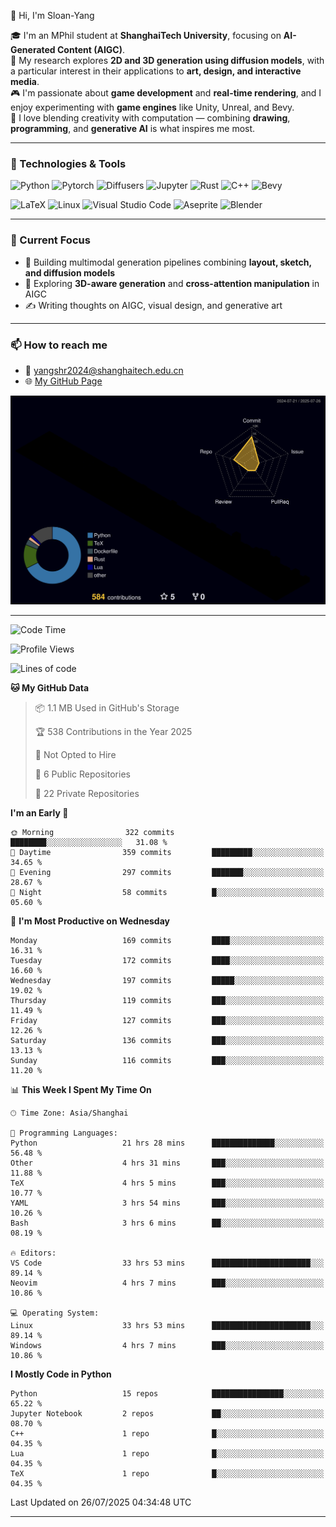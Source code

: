 👋 Hi, I'm Sloan-Yang

🎓 I'm an MPhil student at **ShanghaiTech University**, focusing on **AI-Generated Content (AIGC)**.  
🧠 My research explores **2D and 3D generation using diffusion models**, with a particular interest in their applications to **art, design, and interactive media**.  
🎮 I'm passionate about **game development** and **real-time rendering**, and I enjoy experimenting with **game engines** like Unity, Unreal, and Bevy.  
🎨 I love blending creativity with computation — combining **drawing**, **programming**, and **generative AI** is what inspires me most.

---

### 🧰 Technologies & Tools

![Python](https://img.shields.io/badge/python-%233776AB.svg?style=for-the-badge&logo=python&logoColor=white)
![Pytorch](https://img.shields.io/badge/pytorch-%23EE4C2C.svg?style=for-the-badge&logo=pytorch&logoColor=white)
![Diffusers](https://img.shields.io/badge/diffusers-HuggingFace-yellow?style=for-the-badge&logo=huggingface&logoColor=black)
![Jupyter](https://img.shields.io/badge/Jupyter-%23F37626.svg?style=for-the-badge&logo=Jupyter&logoColor=white)
![Rust](https://img.shields.io/badge/Rust-%23000000.svg?style=for-the-badge&logo=rust&logoColor=white)
![C++](https://img.shields.io/badge/C++-%2300599C.svg?style=for-the-badge&logo=c%2B%2B&logoColor=white)
![Bevy](https://img.shields.io/badge/Bevy-000000.svg?style=for-the-badge&logo=bevy&logoColor=white)

![LaTeX](https://img.shields.io/badge/LaTeX-47A141?style=for-the-badge&logo=latex&logoColor=white)
![Linux](https://img.shields.io/badge/Linux-FCC624?style=for-the-badge&logo=linux&logoColor=black)
![Visual Studio Code](https://img.shields.io/badge/VSCode-0078d7.svg?style=for-the-badge&logo=visual-studio-code&logoColor=white)
![Aseprite](https://img.shields.io/badge/Aseprite-FFFFFF?style=for-the-badge&logo=Aseprite&logoColor=%237D929E)
![Blender](https://img.shields.io/badge/Blender-F5792A?style=for-the-badge&logo=blender&logoColor=white)

---

### 🔭 Current Focus

- 🎨 Building multimodal generation pipelines combining **layout, sketch, and diffusion models**
- 🧪 Exploring **3D-aware generation** and **cross-attention manipulation** in AIGC
- ✍️ Writing thoughts on AIGC, visual design, and generative art

---

### 📫 How to reach me

- 📧 <a href="mailto:yangshr2024@shanghaitech.edu.cn">yangshr2024@shanghaitech.edu.cn</a>
- 🌐 [My GitHub Page](https://sloan-yang.github.io)  



![3D Profile](https://raw.githubusercontent.com/Sloan-Yang/Sloan-Yang/main/profile-3d-contrib/profile-night-rainbow.svg)

---


<!--START_SECTION:waka-->
![Code Time](http://img.shields.io/badge/Code%20Time-424%20hrs%2011%20mins-blue)

![Profile Views](http://img.shields.io/badge/Profile%20Views-0-blue)

![Lines of code](https://img.shields.io/badge/From%20Hello%20World%20I%27ve%20Written-2.1%20million%20lines%20of%20code-blue)

**🐱 My GitHub Data** 

> 📦 1.1 MB Used in GitHub's Storage 
 > 
> 🏆 538 Contributions in the Year 2025
 > 
> 🚫 Not Opted to Hire
 > 
> 📜 6 Public Repositories 
 > 
> 🔑 22 Private Repositories 
 > 
**I'm an Early 🐤** 

```text
🌞 Morning                322 commits         ████████░░░░░░░░░░░░░░░░░   31.08 % 
🌆 Daytime                359 commits         █████████░░░░░░░░░░░░░░░░   34.65 % 
🌃 Evening                297 commits         ███████░░░░░░░░░░░░░░░░░░   28.67 % 
🌙 Night                  58 commits          █░░░░░░░░░░░░░░░░░░░░░░░░   05.60 % 
```
📅 **I'm Most Productive on Wednesday** 

```text
Monday                   169 commits         ████░░░░░░░░░░░░░░░░░░░░░   16.31 % 
Tuesday                  172 commits         ████░░░░░░░░░░░░░░░░░░░░░   16.60 % 
Wednesday                197 commits         █████░░░░░░░░░░░░░░░░░░░░   19.02 % 
Thursday                 119 commits         ███░░░░░░░░░░░░░░░░░░░░░░   11.49 % 
Friday                   127 commits         ███░░░░░░░░░░░░░░░░░░░░░░   12.26 % 
Saturday                 136 commits         ███░░░░░░░░░░░░░░░░░░░░░░   13.13 % 
Sunday                   116 commits         ███░░░░░░░░░░░░░░░░░░░░░░   11.20 % 
```


📊 **This Week I Spent My Time On** 

```text
🕑︎ Time Zone: Asia/Shanghai

💬 Programming Languages: 
Python                   21 hrs 28 mins      ██████████████░░░░░░░░░░░   56.48 % 
Other                    4 hrs 31 mins       ███░░░░░░░░░░░░░░░░░░░░░░   11.88 % 
TeX                      4 hrs 5 mins        ███░░░░░░░░░░░░░░░░░░░░░░   10.77 % 
YAML                     3 hrs 54 mins       ███░░░░░░░░░░░░░░░░░░░░░░   10.26 % 
Bash                     3 hrs 6 mins        ██░░░░░░░░░░░░░░░░░░░░░░░   08.19 % 

🔥 Editors: 
VS Code                  33 hrs 53 mins      ██████████████████████░░░   89.14 % 
Neovim                   4 hrs 7 mins        ███░░░░░░░░░░░░░░░░░░░░░░   10.86 % 

💻 Operating System: 
Linux                    33 hrs 53 mins      ██████████████████████░░░   89.14 % 
Windows                  4 hrs 7 mins        ███░░░░░░░░░░░░░░░░░░░░░░   10.86 % 
```

**I Mostly Code in Python** 

```text
Python                   15 repos            ████████████████░░░░░░░░░   65.22 % 
Jupyter Notebook         2 repos             ██░░░░░░░░░░░░░░░░░░░░░░░   08.70 % 
C++                      1 repo              █░░░░░░░░░░░░░░░░░░░░░░░░   04.35 % 
Lua                      1 repo              █░░░░░░░░░░░░░░░░░░░░░░░░   04.35 % 
TeX                      1 repo              █░░░░░░░░░░░░░░░░░░░░░░░░   04.35 % 
```




 Last Updated on 26/07/2025 04:34:48 UTC
<!--END_SECTION:waka-->

---





